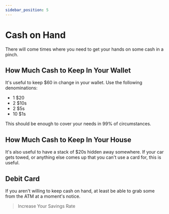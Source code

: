 ```yaml
---
sidebar_position: 5
---
```


# Cash on Hand

There will come times where you need to get your hands on some cash in a pinch.

## How Much Cash to Keep In Your Wallet

It's useful to keep $60 in change in your wallet. Use the following denominations:
- 1 $20
- 2 $10s
- 2 $5s
- 10 $1s

This should be enough to cover your needs in 99% of circumstances.

## How Much Cash to Keep In Your House

It's also useful to have a stack of $20s hidden away somewhere. If your car gets towed, or anything else comes up that you can't use a card for, this is useful.

## Debit Card

If you aren't willing to keep cash on hand, at least be able to grab some from the ATM at a moment's notice.

>Increase Your Savings Rate